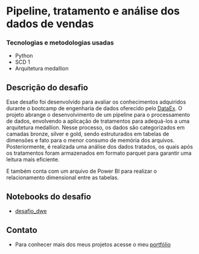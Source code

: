 # Pipeline, tratamento e análise dos dados de vendas

### Tecnologias e metodologias usadas
* Python
* SCD 1
* Arquitetura medallion

## Descrição do desafio
Esse desafio foi desenvolvido para avaliar os conhecimentos adquiridos durante o bootcamp de engenharia de dados oferecido pelo [DataEx](https://www.dataex.com.br). O projeto abrange o desenvolvimento de um pipeline para o processamento de dados, envolvendo a aplicação de tratamentos para adequá-los a uma arquitetura medallion. Nesse processo, os dados são categorizados em camadas bronze, silver e gold, sendo estruturados em tabelas de dimensões e fato para o menor consumo de memória dos arquivos. Posteriormente, é realizada uma análise dos dados tratados, os quais após os tratamentos foram armazenados em formato parquet para garantir uma leitura mais eficiente.

E também conta com um arquivo de Power BI para realizar o relacionamento dimensional entre as tabelas.

## Notebooks do desafio
* [desafio_dwe](https://github.com/TinyHero13/pipeline_tratamento_e_analise_dados_de_vendas_desafio/blob/main/desafio_dwe.ipynb)

## Contato
* Para conhecer mais dos meus projetos acesse o meu [portfólio](https://yasmim-portifolio.vercel.app)